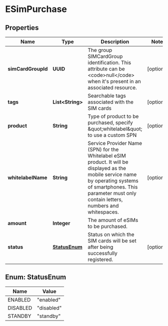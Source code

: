 

# ESimPurchase


## Properties

| Name | Type | Description | Notes |
|------------ | ------------- | ------------- | -------------|
|**simCardGroupId** | **UUID** | The group SIMCardGroup identification. This attribute can be &lt;code&gt;null&lt;/code&gt; when it&#39;s present in an associated resource. |  [optional] |
|**tags** | **List&lt;String&gt;** | Searchable tags associated with the SIM cards |  [optional] |
|**product** | **String** | Type of product to be purchased, specify \&quot;whitelabel\&quot; to use a custom SPN |  [optional] |
|**whitelabelName** | **String** | Service Provider Name (SPN) for the Whitelabel eSIM product. It will be displayed as the mobile service name by operating systems of smartphones. This parameter must only contain letters, numbers and whitespaces. |  [optional] |
|**amount** | **Integer** | The amount of eSIMs to be purchased. |  |
|**status** | [**StatusEnum**](#StatusEnum) | Status on which the SIM cards will be set after being successfully registered. |  [optional] |



## Enum: StatusEnum

| Name | Value |
|---- | -----|
| ENABLED | &quot;enabled&quot; |
| DISABLED | &quot;disabled&quot; |
| STANDBY | &quot;standby&quot; |



